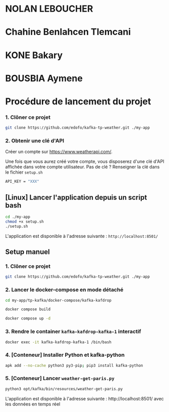 # NOLAN LEBOUCHER
# Chahine Benlahcen Tlemcani
# KONE Bakary 
# BOUSBIA Aymene

# Procédure de lancement du projet

### 1. Clôner ce projet

```bash
git clone https://github.com/edofo/kafka-tp-weather.git ./my-app
```

### 2. Obtenir une clé d'API

Créer un compte sur https://www.weatherapi.com/.

Une fois que vous aurez créé votre compte, vous disposerez d'une clé d'API affichée dans votre compte utilisateur.
Pas de clé ?
Renseigner la clé dans le fichier `setup.sh`

```bash
API_KEY = "XXX"

```

## [Linux] Lancer l'application depuis un script bash

```bash
cd ./my-app
chmod +x setup.sh
./setup.sh
```

L'application est disponible à l'adresse suivante : `http://localhost:8501/`

## Setup manuel

### 1. Clôner ce projet

```bash
git clone https://github.com/edofo/kafka-tp-weather.git ./my-app
```

### 2. Lancer le docker-compose en mode détaché

```bash
cd my-app/tp-kafka/docker-compose/kafka-kafdrop
```

```bash
docker compose build
```

```bash
docker compose up -d
```

### 3. Rendre le container `kafka-kafdrop-kafka-1` interactif

```bash
docker exec -it kafka-kafdrop-kafka-1 /bin/bash
```

### 4. [Conteneur] Installer Python et kafka-python

```bash
apk add --no-cache python3 py3-pip; pip3 install kafka-python
```

### 5. [Conteneur] Lancer `weather-get-paris.py`

```bash
python3 opt/kafka/bin/resources/weather-get-paris.py
```

L'application est disponible à l'adresse suivante : http://localhost:8501/ avec les données en temps réel
